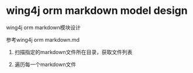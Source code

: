 # wing4j orm markdown model design

 wing4j orm markdown模块设计

参考wing4j orm markdown.md

1. 扫描指定的markdown文件所在目录，获取文件列表

2. 遍历每一个markdown文件

   ```

   ```

